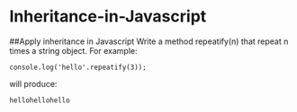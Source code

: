 # Inheritance-in-Javascript
##Apply inheritance in Javascript
Write a method repeatify(n) that repeat n times a string object.
For example:

```
console.log('hello'.repeatify(3));
```
will produce:
```
hellohellohello
```

